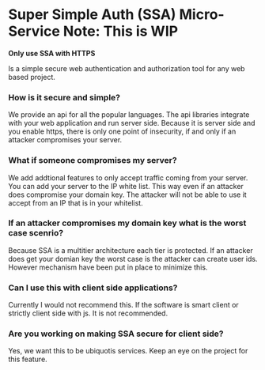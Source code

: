 # Super Simple Auth (SSA) Micro-Service Note: This is WIP
**Only use SSA with HTTPS**

Is a simple secure web authentication and authorization tool for any web based project.

### How is it secure and simple?
We provide an api for all the popular languages. The api libraries integrate with your web application and run server side.
Because it is server side and you enable https, there is only one point of insecurity, if and only if an attacker compromises
your server.

### What if someone compromises my server?
We add addtional features to only accept traffic coming from your server. You can add your server to the IP white list.
This way even if an attacker does compromise your domain key. The attacker will not be able to use it accept from an IP 
that is in your whitelist. 

### If an attacker compromises my domain key what is the worst case scenrio?
Because SSA is a multitier architecture each tier is protected. If an attacker does get your domian key the worst case is 
the attacker can create user ids. However mechanism have been put in place to minimize this. 

### Can I use this with client side applications? 
Currently I would not recommend this. If the software is smart client or strictly client side with js. It is not recommended. 

### Are you working on making SSA secure for client side?
Yes, we want this to be ubiquotis services. Keep an eye on the project for this feature.


